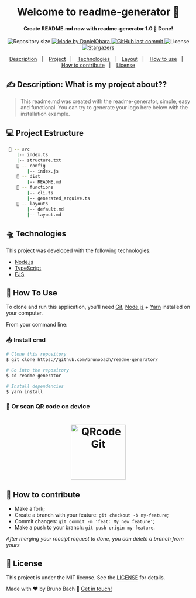 <h1 align="center">Welcome to readme-generator 🚀</h1>
<h4 align="center"> 
	Create README.md now with readme-generator 1.0 🚀 Done!
</h4>
<p align="center">	
	  <img alt="Repository size" src="https://img.shields.io/github/repo-size/brunobach/readme-generator">
	  <a href="https://linkedin.com/in/bruno-bach">
    <img alt="Made by DanielObara" src="https://img.shields.io/badge/made%20by-bruno-bach">
  </a>
  
  <a href="https://github.com/brunobach/readme-generator/commits/master">
    <img alt="GitHub last commit" src="https://img.shields.io/github/last-commit/brunobach/readme-generator">
  </a>

  <img alt="License" src="https://img.shields.io/badge/license-MIT-brightgreen">
   <a href="https://github.com/brunobach/readme-generator/stargazers">
    <img alt="Stargazers" src="https://img.shields.io/github/stars/brunobach/readme-generator?style=social">
  </a>
</p>
<p align="center">

<p align="center">
  <a href="#-Description">Description</a>&nbsp;&nbsp;&nbsp;|&nbsp;&nbsp;&nbsp;
  <a href="#-project">Project</a>&nbsp;&nbsp;&nbsp;|&nbsp;&nbsp;&nbsp;
  <a href="#-Technologies">Technologies</a>&nbsp;&nbsp;&nbsp;|&nbsp;&nbsp;&nbsp;
  <a href="#-layout">Layout</a>&nbsp;&nbsp;&nbsp;|&nbsp;&nbsp;&nbsp;
  <a href="#-how-to-use">How to use</a>&nbsp;&nbsp;&nbsp;|&nbsp;&nbsp;&nbsp;
  <a href="#-how-to-contribute">How to contribute</a>&nbsp;&nbsp;&nbsp;|&nbsp;&nbsp;&nbsp;
  <a href="#memo-license">License</a>
</p>

## ✍ Description: What is my project about??

> This readme.md was created with the readme-generator, simple, easy and functional. You can try to generate your logo here below with the installation example.

## 💻 Project Estructure

```bash
 📂 -- src
    |-- index.ts
    |-- structure.txt
    📂 -- config
        |-- index.js
    📂 -- dist
        |-- README.md
    📂 -- functions
        |-- cli.ts
        |-- generated_arquive.ts
    📂 -- layouts
        |-- default.md
        |-- layout.md
```

## 🛸 Technologies

This project was developed with the following technologies:

- [Node.js][nodejs]
- [TypeScript][typescript]
- [EJS][EJS]

## 🧰 How To Use

To clone and run this application, you'll need [Git](https://git-scm.com), [Node.js][nodejs] + [Yarn][yarn] installed on your computer.

From your command line:

### 📥 Install cmd 

```bash
# Clone this repository
$ git clone https://github.com/brunobach/readme-generator/

# Go into the repository
$ cd readme-generator

# Install dependencies
$ yarn install

```

### 📲 Or scan QR code on device
<h1 align="center">
  <img alt="QRcode Git" title="QRcode Git" src="https://chart.googleapis.com/chart?chs=150x150&cht=qr&chl=https://github.com/brunobach/readme-generator/" width="150px" />
</h1>


## 🤔 How to contribute

-  Make a fork;
-  Create a branch with your feature: `git checkout -b my-feature`;
-  Commit changes: `git commit -m 'feat: My new feature'`;
-  Make a push to your branch: `git push origin my-feature`.

_After merging your receipt request to done, you can delete a branch from yours_

## 📝 License

This project is under the MIT license. See the [LICENSE](https://github.com/brunobach/readme-generator//blob/master/LICENSE) for details.

Made with ♥ by Bruno Bach :wave: [Get in touch!](https://www.linkedin.com/in/bruno-bach/)

[nodejs]: https://nodejs.org/
[typescript]: https://www.typescriptlang.org/
[EJS]: https://ejs.co/
[reactjs]: https://reactjs.org
[rn]: https://facebook.github.io/react-native/
[yarn]: https://yarnpkg.com/
